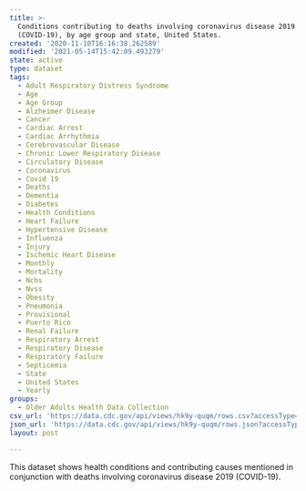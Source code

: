 ```yaml
---
title: >-
  Conditions contributing to deaths involving coronavirus disease 2019
  (COVID-19), by age group and state, United States.
created: '2020-11-10T16:16:38.262589'
modified: '2021-05-14T15:42:09.493279'
state: active
type: dataset
tags:
  - Adult Respiratory Distress Syndrome
  - Age
  - Age Group
  - Alzheimer Disease
  - Cancer
  - Cardiac Arrest
  - Cardiac Arrhythmia
  - Cerebrovascular Disease
  - Chronic Lower Respiratory Disease
  - Circulatory Disease
  - Coronavirus
  - Covid 19
  - Deaths
  - Dementia
  - Diabetes
  - Health Conditions
  - Heart Failure
  - Hypertensive Disease
  - Influenza
  - Injury
  - Ischemic Heart Disease
  - Monthly
  - Mortality
  - Nchs
  - Nvss
  - Obesity
  - Pneumonia
  - Provisional
  - Puerto Rico
  - Renal Failure
  - Respiratory Arrest
  - Respiratory Disease
  - Respiratory Failure
  - Septicemia
  - State
  - United States
  - Yearly
groups:
  - Older Adults Health Data Collection
csv_url: 'https://data.cdc.gov/api/views/hk9y-quqm/rows.csv?accessType=DOWNLOAD'
json_url: 'https://data.cdc.gov/api/views/hk9y-quqm/rows.json?accessType=DOWNLOAD'
layout: post

---
```

This dataset shows health conditions and contributing causes mentioned in conjunction with deaths involving coronavirus disease 2019 (COVID-19).
